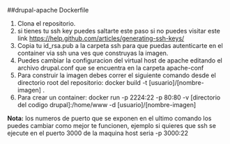 ##drupal-apache Dockerfile

1. Clona el repositorio.
2. si tienes tu ssh key puedes saltarte este paso si no puedes visitar este link https://help.github.com/articles/generating-ssh-keys/
3. Copia tu id_rsa.pub a la carpeta ssh para que puedas autenticarte en el container via ssh una ves que construyas la imagen.
4. Puedes cambiar la configuracion del virtual host de apache editando el archivo drupal.conf que se encuentra en la carpeta apache-conf
5. Para construir la imagen debes correr el siguiente comando desde el directorio root del repositorio: docker build -t [usuario]/[nombre-imagen] .
6. Para crear un container: docker run -p 2224:22 -p 80:80 -v [directorio del codigo drupal]:/home/www -d [usuario]/[nombre-imagen]

**Nota:** los numeros de puerto que se exponen en el ultimo comando los puedes cambiar como mejor te funcionen, ejemplo si quieres que ssh se ejecute en el puerto 3000 de la maquina host seria -p 3000:22
